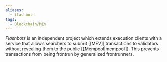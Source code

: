 ```yaml
---
aliases:
  - flashbots
tags:
  - Blockchain/MEV
---
```


_Flashbots_ is an independent project which extends execution clients with a service that allows searchers to submit [[MEV]] transactions to validators without revealing them to the public [[Mempool|mempool]]. This prevents transactions from being frontrun by generalized frontrunners.
